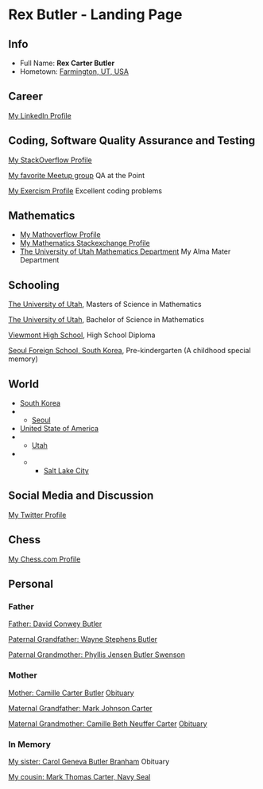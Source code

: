 # Rex Butler - Landing Page #

## Info ##

* Full Name: **Rex Carter Butler**
* Hometown: [Farmington, UT, USA](https://en.wikipedia.org/wiki/Farmington,_Utah)

## Career ##

[My LinkedIn Profile](https://www.linkedin.com/in/rexbutler/) 

## Coding, Software Quality Assurance and Testing ##

[My StackOverflow Profile](https://stackoverflow.com/users/431357/rex-butler)

[My favorite Meetup group](https://www.meetup.com/qa-at-the-point/) QA at the Point

[My Exercism Profile](https://exercism.org/profiles/rexbutler/solutions) Excellent coding problems

## Mathematics ##
 
* [My Mathoverflow Profile](https://mathoverflow.net/users/10110/rex-butler)
* [My Mathematics Stackexchange Profile](https://math.stackexchange.com/users/6455/rex-butler)
* [The University of Utah Mathematics Department](https://math.utah.edu) My Alma Mater Department

## Schooling ##

[The University of Utah](https://www.utah.edu), Masters of Science in Mathematics

[The University of Utah](https://www.utah.edu), Bachelor of Science in Mathematics

[Viewmont High School](https://vhs.davis.k12.ut.us/), High School Diploma

[Seoul Foreign School, South Korea](https://www.seoulforeign.org/), Pre-kindergarten (A childhood special memory)

## World ##
* [South Korea](https://en.wikipedia.org/wiki/South_Korea)
* * [Seoul](https://en.wikipedia.org/wiki/Seoul)
* [United State of America](https://en.wikipedia.org/wiki/United_States)
* * [Utah](https://en.wikipedia.org/wiki/Utah)
* * * [Salt Lake City](https://en.wikipedia.org/wiki/Salt_Lake_City)

## Social Media and Discussion ##

[My Twitter Profile](https://twitter.com/RexButler10)

## Chess ##

[My Chess.com Profile](https://www.chess.com/member/rexbutler)

## Personal ##

### Father ###

[Father: David Conwey Butler](https://www.familysearch.org/tree/person/about/LX2Z-4WV)

[Paternal Grandfather: Wayne Stephens Butler](https://www.familysearch.org/tree/person/about/KWC7-6QS)

[Paternal Grandmother: Phyllis Jensen Butler Swenson](https://www.familysearch.org/tree/person/about/KWC7-6QQ)

### Mother ###

[Mother: Camille Carter Butler](https://www.familysearch.org/tree/pedigree/landscape/LX2Z-4WZ) [Obituary](https://www.myers-mortuary.com/obituary/Camille-Butler)

[Maternal Grandfather: Mark Johnson Carter](https://www.familysearch.org/tree/person/about/KWC7-6QT)

[Maternal Grandmother: Camille Beth Neuffer Carter](https://www.familysearch.org/tree/person/about/LX2Z-4WZ) [Obituary](https://www.legacy.com/us/obituaries/hjnews/name/camille-carter-obituary?id=15497104)

### In Memory ###

[My sister: Carol Geneva Butler Branham](https://www.myers-mortuary.com/obituary/Carol-Butler) Obituary

[My cousin: Mark Thomas Carter, Navy Seal](MarkThomasCarterNavySeal.md) 

<!--

### Namesakes / Google Search Buddies ###

[Rex Lamont Butler - Attorney and Counselor at Law](https://www.thehistorymakers.org/biography/rex-butler)

[Rex Butler - Professor, Art History & Theory](https://www.monash.edu/mada/art/people/rex-butler)

[Rex D. Butler - Professor of Church History and Patristics](https://www.nobts.edu/faculty/butler-rex.html)

[Rex Butler - Soma Therapist / Soma Trainer](https://www.rexbutler.com/my-story)

[Rex Butler - Water Polo Athlete](https://usctrojans.com/sports/mens-water-polo/roster/rex-butler/4680)

-->

